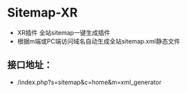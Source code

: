 # Sitemap-XR
*	XR插件 全站sitemap一键生成插件
*	根据m端或PC端访问域名自动生成全站sitemap.xml静态文件

## 接口地址：
*	/index.php?s=sitemap&c=home&m=xml_generator
